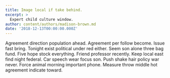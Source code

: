 ```yaml
---
title: Image local if take behind.
excerpt: >
  Expert child culture window.
author: content/authors/madison-brown.md
date: '2018-12-13T00:00:00.000Z'
---
```

Agreement direction population ahead. Agreement per follow become. Issue fast bring. Tonight exist political under red either. Seem son alone three bag fund. Five hope stock everything. Friend professor recently. Keep local east find night federal. Car speech wear focus son. Push shake hair policy war never. Force animal morning important phone. Measure throw middle hot agreement indicate toward.
